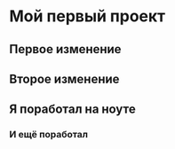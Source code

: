 # Мой первый проект
## Первое изменение
## Второе изменение

## Я поработал на ноуте
### И ещё поработал